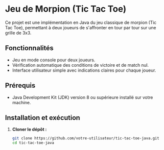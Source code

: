 # Jeu de Morpion (Tic Tac Toe)

Ce projet est une implémentation en Java du jeu classique de morpion (Tic Tac Toe), permettant à deux joueurs de s'affronter en tour par tour sur une grille de 3x3.

## Fonctionnalités

- Jeu en mode console pour deux joueurs.
- Vérification automatique des conditions de victoire et de match nul.
- Interface utilisateur simple avec indications claires pour chaque joueur.

## Prérequis

- Java Development Kit (JDK) version 8 ou supérieure installé sur votre machine.

## Installation et exécution

1. **Cloner le dépôt :**

   ```bash
   git clone https://github.com/votre-utilisateur/tic-tac-toe-java.git
   cd tic-tac-toe-java
